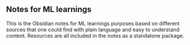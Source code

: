 ## Notes for ML learnings

This is the Obsidian notes for ML learnings purposes based on different sources that one could 
find with plain language and easy to understand content. Resources are all included in the notes as a standalone package.
